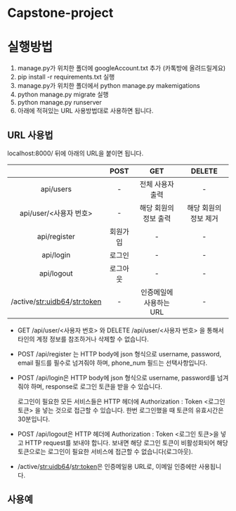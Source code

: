 # Capstone-project

실행방법
==================
1. manage.py가 위치한 폴더에 googleAccount.txt 추가 (카톡방에 올려드릴게요)
2. pip install -r requirements.txt 실행
3. manage.py가 위치한 폴더에서 python manage.py makemigations
4. python manage.py migrate 실행
5. python manage.py runserver
6. 아래에 적혀있는 URL 사용방법대로 사용하면 됩니다.




URL 사용법
------------------
localhost:8000/ 뒤에 아래의 URL을 붙이면 됩니다.

|           | POST    | GET        | DELETE  |
|:--------------:|:-------:|:--------------------------: |:-------:|
| api/users | - | 전체 사용자 출력 |      -     |
| api/user/<사용자 번호>| - | 해당 회원의 정보 출력 | 해당 회원의 정보 제거 |
| api/register | 회원가입 |-|-|
| api/login | 로그인 |-|-|
| api/logout | 로그아웃 |-|-|
| /active/<str:uidb64>/<str:token> |-| 인증메일에 사용하는 URL |-|

* GET /api/user/<사용자 번호> 와 DELETE /api/user/<사용자 번호> 을 통해서 타인의 계정 정보를 참조하거나 삭제할 수 없습니다.

* POST /api/register 는 HTTP body에 json 형식으로 username, password, email 필드를 필수로 넘겨줘야 하며, phone_num 필드는 선택사항입니다.

* POST /api/login은 HTTP body에 json 형식으로 username, password를 넘겨줘야 하며, response로 로그인 토큰을 받을 수 있습니다.

   로그인이 필요한 모든 서비스들은 HTTP 헤더에 Authorization : Token <로그인 토큰> 을 넣는 것으로 접근할 수 있습니다.
   한번 로그인했을 때 토큰의 유효시간은 30분입니다.
   
* POST /api/logout은 HTTP 헤더에 Authorization : Token <로그인 토큰>을 넣고 HTTP request를 보내야 합니다. 보내면 해당 로그인 토큰이
   비활성화되어 해당 토큰으로는 로그인이 필요한 서비스에 접근할 수 없습니다(로그아웃).
   
* /active/<str:uidb64>/<str:token>은 인증메일용 URL로, 이메일 인증에만 사용됩니다.

사용예
------------------


